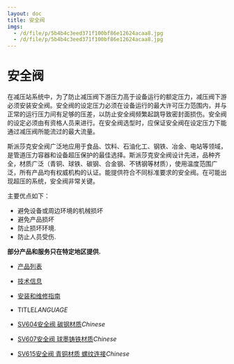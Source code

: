 ```yaml
---
layout: doc
title: 安全阀
imgs:
  - /d/file/p/5b4b4c3eed371f100bf86e12624acaa8.jpg
  - /d/file/p/5b4b4c3eed371f100bf86e12624acaa8.jpg
---
```


# 安全阀

在减压站系统中，为了防止减压阀下游压力高于设备运行的额定压力，减压阀下游必须安装安全阀。安全阀的设定压力必须在设备运行的最大许可压力范围内，并与正常的运行压力间有足够的压差，以防止安全阀频繁起跳导致密封面损伤。安全阀的设定必须由有资格人员来进行。在安全阀选型时，应保证安全阀在设定压力下能通过减压阀所能流过的最大流量。

斯派莎克安全阀广泛地应用于食品、饮料、石油化工、钢铁、冶金、电站等领域，是管道压力容器和设备超压保护的最佳选择。斯派莎克安全阀设计先进，品种齐全，材质广泛（青铜、球铁、碳钢、合金钢、不锈钢等材质），使用温度范围广泛，所有产品均有权威机构的认证。能提供符合不同标准要求的安全阀。在可能出现超压的系统，安全阀非常关键。

主要优点如下：

- 避免设备或周边环境的机械损坏
- 避免产品损坏
- 防止损坏环境.
- 防止人员受伤.

**部分产品和服务只在特定地区提供.**

- [产品列表](<javascript:navactive(1);>)
- [技术信息](<javascript:navactive(2);>)
- [安装和维修指南](<javascript:navactive(3);>)

- TITLE*LANGUAGE*
- [SV604安全阀 碳钢材质](/safety-valves/SV604.html 'SV604安全阀 碳钢材质')_Chinese_
- [SV607安全阀 球墨铸铁材质](/safety-valves/SV607.html 'SV607安全阀 球墨铸铁材质')_Chinese_
- [SV615安全阀 青铜材质 螺纹连接](/safety-valves/SV615.html 'SV615安全阀 青铜材质 螺纹连接')_Chinese_
